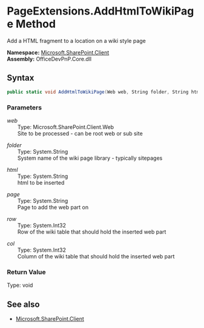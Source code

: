 # PageExtensions.AddHtmlToWikiPage Method  
Add a HTML fragment to a location on a wiki style page  

**Namespace:** [Microsoft.SharePoint.Client](Microsoft.SharePoint.Client.md)  
**Assembly:** OfficeDevPnP.Core.dll  
## Syntax
```C#
public static void AddHtmlToWikiPage(Web web, String folder, String html, String page, Int32 row, Int32 col)
```
### Parameters
*web*  
&emsp;&emsp;Type: Microsoft.SharePoint.Client.Web  
&emsp;&emsp;Site to be processed - can be root web or sub site  

*folder*  
&emsp;&emsp;Type: System.String  
&emsp;&emsp;System name of the wiki page library - typically sitepages  

*html*  
&emsp;&emsp;Type: System.String  
&emsp;&emsp;html to be inserted  

*page*  
&emsp;&emsp;Type: System.String  
&emsp;&emsp;Page to add the web part on  

*row*  
&emsp;&emsp;Type: System.Int32  
&emsp;&emsp;Row of the wiki table that should hold the inserted web part  

*col*  
&emsp;&emsp;Type: System.Int32  
&emsp;&emsp;Column of the wiki table that should hold the inserted web part  

### Return Value
Type: void  

## See also
- [Microsoft.SharePoint.Client](Microsoft.SharePoint.Client.md)
